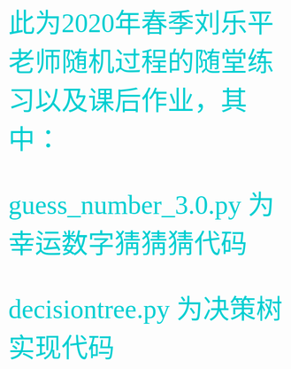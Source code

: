 <font color=#00ced1 size=8 face="微软雅黑">
 此为2020年春季刘乐平老师随机过程的随堂练习以及课后作业，其中：

 guess_number_3.0.py 为幸运数字猜猜猜代码 
 
 decisiontree.py 为决策树实现代码
 </font><br/>
